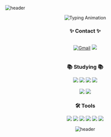 ![header](https://capsule-render.vercel.app/api?type=waving&color=gradient&height=120&animation=fadeIn&section=header)

<div align="center">  
	<img src="https://readme-typing-svg.demolab.com/?font=Fira+Code&size=30&pause=1000&color=2f42cd&center=true&width=435&lines=Product+Manager;Back-End+developer" alt="Typing Animation">
</div>

<div align="center"><h3>✨ Contact ✨</h3></div>
<div align = center>
	<br>
	<a href="mailto:dokyungkim2926@gmail.com"><img alt="Gmail" src="https://img.shields.io/badge/dokyungkim2926@gmail.com-EA4335.svg?&style=flate&logo=Gmail&logoColor=white" /></a>
	<a href="https://www.instagram.com/dok_.0/" target="_blank"><img src="https://img.shields.io/badge/Instagram-E4405F?style=flat-square&logo=Instagram&logoColor=white"/></a>
 


<div align="center"><br><h3>📚 Studying 📚</h></div>
<div align = center>
<img src="https://img.shields.io/badge/Spring Boot-6DB33F?style=flat-square&logo=Spring&logoColor=white"/>
<img src="https://img.shields.io/badge/MySQL-4479A1?style=flat-square&logo=MySQL&logoColor=white"/>
  <img src="https://img.shields.io/badge/Docker-2496ED?style=flat-square&logo=Docker&logoColor=white"/>
    <img src="https://img.shields.io/badge/Amazon AWS-232F3E?style=flat-square&logo=Amazon-AWS&logoColor=white"/>
<div align="center">
<br>
  <img src="https://img.shields.io/badge/Java-007396?style=flat-square&logo=Java&logoColor=white"/>
<img src="https://img.shields.io/badge/C-A8B9CC?style=flat-square&logo=C&logoColor=white"/>
<br>
  <h3 align='center'>🛠️ Tools</h3>

<p align='center'>
	<img src="https://img.shields.io/badge/Swagger-85EA2D?style=flat-square&logo=Swagger&logoColor=white"/>
  <img src="https://img.shields.io/badge/IntelliJ IDEA-000000?style=flat-square&logo=IntelliJ-IDEA&logoColor=white"/>
   <img src="https://img.shields.io/badge/Visual Studio Code-007ACC?style=flat-square&logo=Visual-Studio-Code&logoColor=white"/>
  <img src="https://img.shields.io/badge/Notion-000000?style=flat-square&logo=Notion&logoColor=white"/>
  <img src="https://img.shields.io/badge/Postman-FF6C37?style=flat-square&logo=Postman&logoColor=white"/>
  <img src="https://img.shields.io/badge/GitKraken-179287?style=flat-square&logo=GitKraken&logoColor=white"/>
<br>


</div>

![header](https://capsule-render.vercel.app/api?type=waving&color=gradient&height=120&animation=fadeIn&section=footer)
